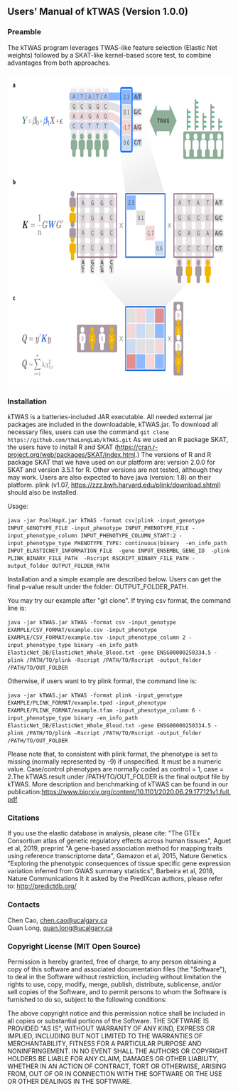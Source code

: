 
## Users’ Manual of kTWAS (Version 1.0.0)
### Preamble

The kTWAS program leverages TWAS-like feature selection (Elastic Net weights) followed by a SKAT-like kernel-based score test, to combine advantages from both approaches.<br><br>
<img src="https://github.com/theLongLab/FIGS/blob/master/kTWAS.png" width="800" height="700" alt="kTWAS"/><br/>

### Installation
kTWAS is a batteries-included JAR executable. All needed external jar packages are included in the downloadable, kTWAS.jar. To download all necessary files, users can use the command 
`git clone https://github.com/theLongLab/kTWAS.git`
As we used an R package SKAT, the users have to install R and SKAT (https://cran.r-project.org/web/packages/SKAT/index.html.) The versions of R and R package SKAT that we have used on our platform are: version 2.0.0 for SKAT and version 3.5.1 for R. Other versions are not tested, although they may work. Users are also expected to have java (version: 1.8) on their platform. plink (v1.07, https://zzz.bwh.harvard.edu/plink/download.shtml) should also be installed.

Usage:

`java -jar PoolHapX.jar kTWAS -format csv|plink -input_genotype INPUT_GENOTYPE_FILE -input_phenotype INPUT_PHENOTYPE_FILE -input_phenotype_column INPUT_PHENOTYPE_COLUMN_START:2 -input_phenotype_type PHENOTYPE_TYPE: continuous|binary 
-en_info_path INPUT_ELASTICNET_INFORMATION_FILE  -gene INPUT_ENSEMBL_GENE_ID  -plink PLINK_BINARY_FILE_PATH  -Rscript RSCRIPT_BINARY_FILE_PATH -output_folder OUTPUT_FOLDER_PATH`

Installation and a simple example are described below. Users can get the final p-value result under the folder: OUTPUT_FOLDER_PATH. 

You may try our example after "git clone". 
If trying csv format, the command line is:

`java -jar kTWAS.jar kTWAS -format csv -input_genotype EXAMPLE/CSV_FORMAT/example.csv -input_phenotype EXAMPLE/CSV_FORMAT/example.tsv -input_phenotype_column 2 -input_phenotype_type binary -en_info_path ElasticNet_DB/ElasticNet_Whole_Blood.txt -gene ENSG00000250334.5 -plink /PATH/TO/plink -Rscript /PATH/TO/Rscript -output_folder /PATH/TO/OUT_FOLDER`

Otherwise, if users want to try plink format, the command line is:

`java -jar kTWAS.jar kTWAS -format plink -input_genotype EXAMPLE/PLINK_FORMAT/example.tped -input_phenotype EXAMPLE/PLINK_FORMAT/example.tfam -input_phenotype_column 6 -input_phenotype_type binary -en_info_path ElasticNet_DB/ElasticNet_Whole_Blood.txt -gene ENSG00000250334.5 -plink /PATH/TO/plink -Rscript /PATH/TO/Rscript -output_folder /PATH/TO/OUT_FOLDER`

Please note that, to consistent with plink format, the phenotype is set to missing (normally represented by -9) if unspecified. It must be a numeric value. Case/control phenotypes are normally coded as control = 1, case = 2.The kTWAS.result under /PATH/TO/OUT_FOLDER is the final output file by kTWAS. More description and benchmarking of kTWAS can be found in our publication:https://www.biorxiv.org/content/10.1101/2020.06.29.177121v1.full.pdf

### Citations
If you use the elastic database in analysis, please cite:
"The GTEx Consortium atlas of genetic regulatory effects across human tissues", Aguet et al, 2019, preprint
"A gene-based association method for mapping traits using reference transcriptome data", Gamazon et al, 2015, Nature Genetics
"Exploring the phenotypic consequences of tissue specific gene expression variation inferred from GWAS summary statistics", Barbeira et al, 2018, Nature Communications
It it asked by the PrediXcan authors, please refer to: http://predictdb.org/

### Contacts
Chen Cao, chen.cao@ucalgary.ca<br>
Quan Long, quan.long@ucalgary.ca<br>

### Copyright License (MIT Open Source)
Permission is hereby granted, free of charge, to any person obtaining a copy of this software and associated documentation files (the "Software"), to deal in the Software without restriction, including without limitation the rights to use, copy, modify, merge, publish, distribute, sublicense, and/or sell copies of the Software, and to permit persons to whom the Software is furnished to do so, subject to the following conditions:

The above copyright notice and this permission notice shall be included in all copies or substantial portions of the Software. THE SOFTWARE IS PROVIDED "AS IS", WITHOUT WARRANTY OF ANY KIND, EXPRESS OR IMPLIED, INCLUDING BUT
NOT LIMITED TO THE WARRANTIES OF MERCHANTABILITY, FITNESS FOR A PARTICULAR PURPOSE AND NONINFRINGEMENT. IN NO EVENT SHALL THE
AUTHORS OR COPYRIGHT HOLDERS BE LIABLE FOR ANY CLAIM, DAMAGES OR OTHER LIABILITY, WHETHER IN AN ACTION OF CONTRACT, TORT OR
OTHERWISE, ARISING FROM, OUT OF OR IN CONNECTION WITH THE SOFTWARE OR THE USE OR OTHER DEALINGS IN THE SOFTWARE. 
